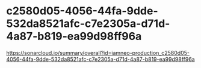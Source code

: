 # c2580d05-4056-44fa-9dde-532da8521afc-c7e2305a-d71d-4a87-b819-ea99d98ff96a
https://sonarcloud.io/summary/overall?id=iamneo-production_c2580d05-4056-44fa-9dde-532da8521afc-c7e2305a-d71d-4a87-b819-ea99d98ff96a
